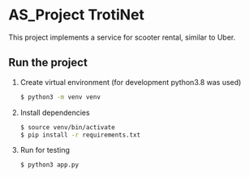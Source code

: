 # AS_Project TrotiNet
This project implements a service for scooter rental, similar to Uber. 
## Run the project

1. Create virtual environment (for development python3.8 was used)

    ```bash
    $ python3 -m venv venv
    ```

2. Install dependencies

    ```bash
    $ source venv/bin/activate
    $ pip install -r requirements.txt
    ```

3. Run for testing

    ```bash
    $ python3 app.py
    ```
